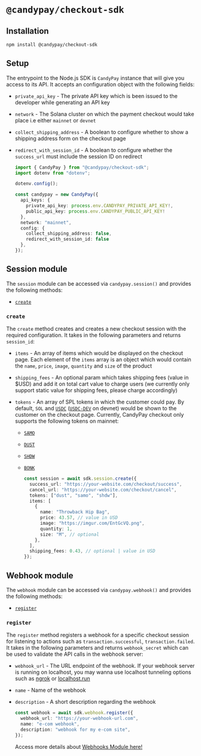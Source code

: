 # `@candypay/checkout-sdk`

## Installation

```bash
npm install @candypay/checkout-sdk
```

## Setup

The entrypoint to the Node.js SDK is `CandyPay` instance that will give you access to its API. It accepts an configuration object with the following fields:

- `private_api_key` - The private API key which is been issued to the developer while generating an API key
- `network` - The Solana cluster on which the payment checkout would take place i.e either `mainnet` or `devnet`
- `collect_shipping_address` - A boolean to configure whether to show a shipping address form on the checkout page
- `redirect_with_session_id` - A boolean to configure whether the `success_url` must include the session ID on redirect

  ```ts
  import { CandyPay } from "@candypay/checkout-sdk";
  import dotenv from "dotenv";

  dotenv.config();

  const candypay = new CandyPay({
    api_keys: {
      private_api_key: process.env.CANDYPAY_PRIVATE_API_KEY!,
      public_api_key: process.env.CANDYPAY_PUBLIC_API_KEY!
    },
    network: "mainnet",
    config: {
      collect_shipping_address: false,
      redirect_with_session_id: false
    },
  });
  ```

## Session module

The `session` module can be accessed via `candypay.session()` and provides the following methods:

- [`create`](#create)

### `create`

The `create` method creates and creates a new checkout session with the required configuration. It takes in the following parameters and returns `session_id`:

- `items` - An array of items which would be displayed on the checkout page. Each element of the `items` array is an object which would contain the `name`, `price`, `image`, `quantity` and `size` of the product
- `shipping_fees` - An optional param which takes shipping fees (value in $USD) and add it on total cart value to charge users (we currently only support static value for shipping fees, please charge accordingly)
- `tokens` - An array of SPL tokens in which the customer could pay. By default, `SOL` and [`USDC`](https://explorer.solana.com/address/EPjFWdd5AufqSSqeM2qN1xzybapC8G4wEGGkZwyTDt1v) ([`USDC-DEV`](https://explorer.solana.com/address/Gh9ZwEmdLJ8DscKNTkTqPbNwLNNBjuSzaG9Vp2KGtKJr?cluster=devnet) on devnet) would be shown to the customer on the checkout page. Currently, CandyPay checkout only supports the following tokens on mainnet:

  - [`SAMO`](https://explorer.solana.com/address/7xKXtg2CW87d97TXJSDpbD5jBkheTqA83TZRuJosgAsU)
  - [`DUST`](https://explorer.solana.com/address/DUSTcnwRpZjhds1tLY2NpcvVTmKL6JJERD9T274LcqCr)
  - [`SHDW`](https://explorer.solana.com/address/SHDWyBxihqiCj6YekG2GUr7wqKLeLAMK1gHZck9pL6y)
  - [`BONK`](https://explorer.solana.com/address/DezXAZ8z7PnrnRJjz3wXBoRgixCa6xjnB7YaB1pPB263)

    ```ts
    const session = await sdk.session.create({
      success_url: "https://your-website.com/checkout/success",
      cancel_url: "https://your-website.com/checkout/cancel",
      tokens: ["dust", "samo", "shdw"],
      items: [
        {
          name: "Throwback Hip Bag",
          price: 43.57, // value in USD 
          image: "https://imgur.com/EntGcVQ.png",
          quantity: 1,
          size: "M", // optional
        },
      ],
      shipping_fees: 0.43, // optional | value in USD
    });
    ```

## Webhook module

The `webhook` module can be accessed via `candypay.webhook()` and provides the following methods:

- [`register`](#register)

### `register`

The `register` method registers a webhook for a specific checkout session for listening to actions such as `transaction.successful`, `transaction.failed`. It takes in the following parameters and returns `webhook_secret` which can be used to validate the API calls in the webhook server:

- `webhook_url` - The URL endpoint of the webhook. If your webhook server is running on localhost, you may wanna use localhost tunneling options such as [ngrok](https://ngrok.com) or [localhost.run](https://localhost.run)
- `name` - Name of the webhook
- `description` - A short description regarding the webhook

  ```ts
  const webhook = await sdk.webhook.register({
    webhook_url: "https://your-webhook-url.com",
    name: "e-com webhook",
    description: "webhook for my e-com site",
  });
  ```
  Access more details about [Webhooks Module here!](../checkout/webhooks.md)
